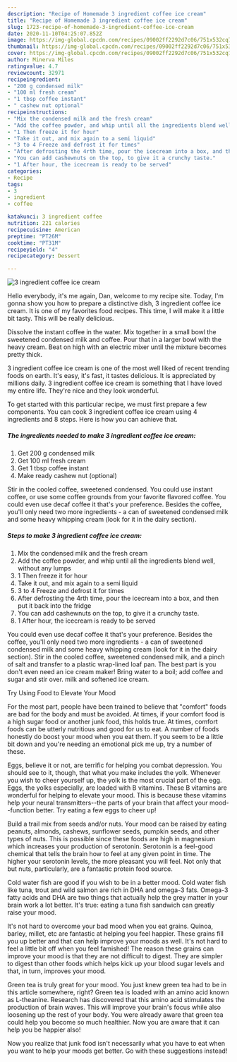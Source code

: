```yaml
---
description: "Recipe of Homemade 3 ingredient coffee ice cream"
title: "Recipe of Homemade 3 ingredient coffee ice cream"
slug: 1723-recipe-of-homemade-3-ingredient-coffee-ice-cream
date: 2020-11-10T04:25:07.852Z
image: https://img-global.cpcdn.com/recipes/09002ff2292d7c06/751x532cq70/3-ingredient-coffee-ice-cream-recipe-main-photo.jpg
thumbnail: https://img-global.cpcdn.com/recipes/09002ff2292d7c06/751x532cq70/3-ingredient-coffee-ice-cream-recipe-main-photo.jpg
cover: https://img-global.cpcdn.com/recipes/09002ff2292d7c06/751x532cq70/3-ingredient-coffee-ice-cream-recipe-main-photo.jpg
author: Minerva Miles
ratingvalue: 4.7
reviewcount: 32971
recipeingredient:
- "200 g condensed milk"
- "100 ml fresh cream"
- "1 tbsp coffee instant"
- " cashew nut optional"
recipeinstructions:
- "Mix the condensed milk and the fresh cream"
- "Add the coffee powder, and whip until all the ingredients blend well, without any lumps"
- "1 Then freeze it for hour"
- "Take it out, and mix again to a semi liquid"
- "3 to 4 Freeze and defrost it for times"
- "After defrosting the 4rth time, pour the icecream into a box, and then put it back into the fridge"
- "You can add cashewnuts on the top, to give it a crunchy taste."
- "1 After hour, the icecream is ready to be served"
categories:
- Recipe
tags:
- 3
- ingredient
- coffee

katakunci: 3 ingredient coffee 
nutrition: 221 calories
recipecuisine: American
preptime: "PT26M"
cooktime: "PT31M"
recipeyield: "4"
recipecategory: Dessert

---
```



![3 ingredient coffee ice cream](https://img-global.cpcdn.com/recipes/09002ff2292d7c06/751x532cq70/3-ingredient-coffee-ice-cream-recipe-main-photo.jpg)

Hello everybody, it's me again, Dan, welcome to my recipe site. Today, I'm gonna show you how to prepare a distinctive dish, 3 ingredient coffee ice cream. It is one of my favorites food recipes. This time, I will make it a little bit tasty. This will be really delicious.

Dissolve the instant coffee in the water. Mix together in a small bowl the sweetened condensed milk and coffee. Pour that in a larger bowl with the heavy cream. Beat on high with an electric mixer until the mixture becomes pretty thick.

3 ingredient coffee ice cream is one of the most well liked of recent trending foods on earth. It's easy, it's fast, it tastes delicious. It is appreciated by millions daily. 3 ingredient coffee ice cream is something that I have loved my entire life. They're nice and they look wonderful.


To get started with this particular recipe, we must first prepare a few components. You can cook 3 ingredient coffee ice cream using 4 ingredients and 8 steps. Here is how you can achieve that.

<!--inarticleads1-->

##### The ingredients needed to make 3 ingredient coffee ice cream:

1. Get 200 g condensed milk
1. Get 100 ml fresh cream
1. Get 1 tbsp coffee instant
1. Make ready  cashew nut (optional)


Stir in the cooled coffee, sweetened condensed. You could use instant coffee, or use some coffee grounds from your favorite flavored coffee. You could even use decaf coffee it that&#39;s your preference. Besides the coffee, you&#39;ll only need two more ingredients - a can of sweetened condensed milk and some heavy whipping cream (look for it in the dairy section). 

<!--inarticleads2-->

##### Steps to make 3 ingredient coffee ice cream:

1. Mix the condensed milk and the fresh cream
1. Add the coffee powder, and whip until all the ingredients blend well, without any lumps
1. 1 Then freeze it for hour
1. Take it out, and mix again to a semi liquid
1. 3 to 4 Freeze and defrost it for times
1. After defrosting the 4rth time, pour the icecream into a box, and then put it back into the fridge
1. You can add cashewnuts on the top, to give it a crunchy taste.
1. 1 After hour, the icecream is ready to be served


You could even use decaf coffee it that&#39;s your preference. Besides the coffee, you&#39;ll only need two more ingredients - a can of sweetened condensed milk and some heavy whipping cream (look for it in the dairy section). Stir in the cooled coffee, sweetened condensed milk, and a pinch of salt and transfer to a plastic wrap-lined loaf pan. The best part is you don&#39;t even need an ice cream maker! Bring water to a boil; add coffee and sugar and stir over. milk and softened ice cream. 

Try Using Food to Elevate Your Mood


For the most part, people have been trained to believe that "comfort" foods are bad for the body and must be avoided. At times, if your comfort food is a high sugar food or another junk food, this holds true. At times, comfort foods can be utterly nutritious and good for us to eat. A number of foods honestly do boost your mood when you eat them. If you seem to be a little bit down and you're needing an emotional pick me up, try a number of these.

Eggs, believe it or not, are terrific for helping you combat depression. You should see to it, though, that what you make includes the yolk. Whenever you wish to cheer yourself up, the yolk is the most crucial part of the egg. Eggs, the yolks especially, are loaded with B vitamins. These B vitamins are wonderful for helping to elevate your mood. This is because these vitamins help your neural transmitters--the parts of your brain that affect your mood--function better. Try eating a few eggs to cheer up!

Build a trail mix from seeds and/or nuts. Your mood can be raised by eating peanuts, almonds, cashews, sunflower seeds, pumpkin seeds, and other types of nuts. This is possible since these foods are high in magnesium which increases your production of serotonin. Serotonin is a feel-good chemical that tells the brain how to feel at any given point in time. The higher your serotonin levels, the more pleasant you will feel. Not only that but nuts, particularly, are a fantastic protein food source.

Cold water fish are good if you wish to be in a better mood. Cold water fish like tuna, trout and wild salmon are rich in DHA and omega-3 fats. Omega-3 fatty acids and DHA are two things that actually help the grey matter in your brain work a lot better. It's true: eating a tuna fish sandwich can greatly raise your mood. 

It's not hard to overcome your bad mood when you eat grains. Quinoa, barley, millet, etc are fantastic at helping you feel happier. These grains fill you up better and that can help improve your moods as well. It's not hard to feel a little bit off when you feel famished! The reason these grains can improve your mood is that they are not difficult to digest. They are simpler to digest than other foods which helps kick up your blood sugar levels and that, in turn, improves your mood.

Green tea is truly great for your mood. You just knew green tea had to be in this article somewhere, right? Green tea is loaded with an amino acid known as L-theanine. Research has discovered that this amino acid stimulates the production of brain waves. This will improve your brain's focus while also loosening up the rest of your body. You were already aware that green tea could help you become so much healthier. Now you are aware that it can help you be happier also!

Now you realize that junk food isn't necessarily what you have to eat when you want to help your moods get better. Go  with  these suggestions  instead!

